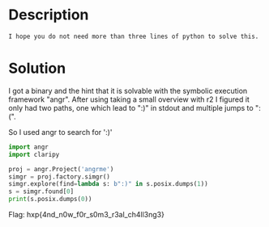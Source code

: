 # Description

```
I hope you do not need more than three lines of python to solve this.
```

# Solution

I got a binary and the hint that it is solvable with the symbolic execution framework "angr".
After using taking a small overview with r2 I figured it only had two paths, one which lead to ":)" in stdout and multiple jumps to ":(".

So I used angr to search for ':)'


```python
import angr
import claripy

proj = angr.Project('angrme')
simgr = proj.factory.simgr()
simgr.explore(find=lambda s: b":)" in s.posix.dumps(1))
s = simgr.found[0]
print(s.posix.dumps(0))
```


Flag: hxp{4nd_n0w_f0r_s0m3_r3al_ch4ll3ng3}
